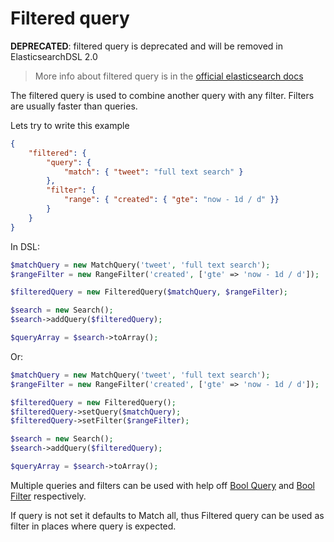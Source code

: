 # Filtered query

__DEPRECATED__: filtered query is deprecated and will be removed in ElasticsearchDSL 2.0

> More info about filtered query is in the [official elasticsearch docs][1]

The filtered query is used to combine another query with any filter. Filters are usually faster than queries.

Lets try to write this example
```JSON
{
    "filtered": {
        "query": {
            "match": { "tweet": "full text search" }
        },
        "filter": {
            "range": { "created": { "gte": "now - 1d / d" }}
        }
    }
}
```

In DSL:

```php
$matchQuery = new MatchQuery('tweet', 'full text search');
$rangeFilter = new RangeFilter('created', ['gte' => 'now - 1d / d']);

$filteredQuery = new FilteredQuery($matchQuery, $rangeFilter);

$search = new Search();
$search->addQuery($filteredQuery);

$queryArray = $search->toArray();
```

Or:

```php
$matchQuery = new MatchQuery('tweet', 'full text search');
$rangeFilter = new RangeFilter('created', ['gte' => 'now - 1d / d']);

$filteredQuery = new FilteredQuery();
$filteredQuery->setQuery($matchQuery);
$filteredQuery->setFilter($rangeFilter);

$search = new Search();
$search->addQuery($filteredQuery);

$queryArray = $search->toArray();
```

Multiple queries and filters can be used with help off [Bool Query][2] and [Bool Filter][3] respectively.

If query is not set it defaults to Match all, thus Filtered query can be used as filter in places where query is
expected.

[1]: https://www.elastic.co/guide/en/elasticsearch/reference/current/query-dsl-filtered-query.html
[2]: Bool.md
[3]: ../Filter/Bool.md

